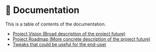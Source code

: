 <!--
  SPDX-FileCopyrightText: 2022 Mikhail Zolotukhin <mail@gikari.com>
  SPDX-License-Identifier: MIT
-->

# 📔 Documentation

This is a table of contents of the documentation.

- [Project Vision (Broad description of the project future)](VISION.md)
- [Project Roadmap (More concrete description of the project future)](ROADMAP.md)
- [Tweaks that could be useful for the end-user](TWEAKS.md)
